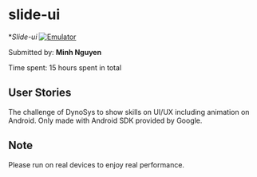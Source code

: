 # slide-ui
**Slide-ui* 
[![Emulator](https://img.shields.io/badge/Emulator-Preview-brightgreen.svg)](https://appetize.io/embed/uwk70325wxzkpwr3p7vwqfgj4r?device=nexus5&scale=75&orientation=portrait&osVersion=7.0)

Submitted by: **Minh Nguyen**

Time spent: 15 hours spent in total

## User Stories
The challenge of DynoSys to show skills on UI/UX including animation on Android.
Only made with Android SDK provided by Google.

## Note
Please run on real devices to enjoy real performance.
